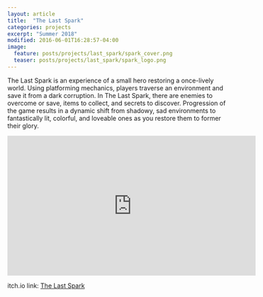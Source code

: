```yaml
---
layout: article
title:  "The Last Spark"
categories: projects
excerpt: "Summer 2018"
modified: 2016-06-01T16:28:57-04:00
image:
  feature: posts/projects/last_spark/spark_cover.png
  teaser: posts/projects/last_spark/spark_logo.png
---
```


The Last Spark is an experience of a small hero restoring a once-lively world. Using platforming mechanics, players traverse an environment and save it from a dark corruption. In The Last Spark, there are enemies to overcome or save, items to collect, and secrets to discover. Progression of the game results in a dynamic shift from shadowy, sad environments to fantastically lit, colorful, and loveable ones as you restore them to former their glory.

<iframe width="560" height="315" src="https://www.youtube.com/embed/zCTnV-nBZq8" frameborder="0" allow="accelerometer; autoplay; encrypted-media; gyroscope; picture-in-picture" allowfullscreen></iframe>


itch.io link: <a href="https://final-hour-studios.itch.io/the-last-spark">The Last Spark</a>